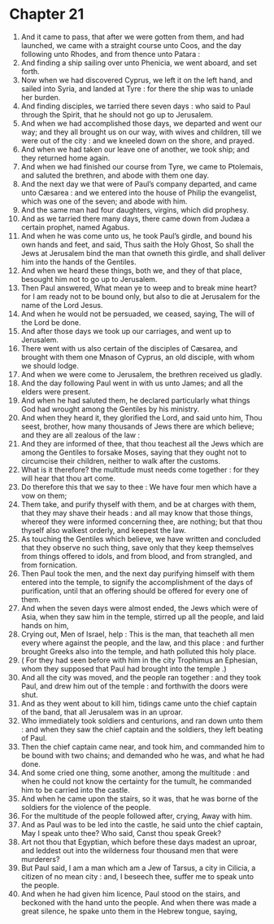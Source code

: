 # Chapter 21

1. And it came to pass, that after we were gotten from them, and had launched, we came with a straight course unto Coos, and the day following unto Rhodes, and from thence unto Patara :
2. And finding a ship sailing over unto Phenicia, we went aboard, and set forth.
3. Now when we had discovered Cyprus, we left it on the left hand, and sailed into Syria, and landed at Tyre : for there the ship was to unlade her burden.
4. And finding disciples, we tarried there seven days : who said to Paul through the Spirit, that he should not go up to Jerusalem.
5. And when we had accomplished those days, we departed and went our way; and they all brought us on our way, with wives and children, till we were out of the city : and we kneeled down on the shore, and prayed.
6. And when we had taken our leave one of another, we took ship; and they returned home again.
7. And when we had finished our course from Tyre, we came to Ptolemais, and saluted the brethren, and abode with them one day.
8. And the next day we that were of Paul’s company departed, and came unto Cæsarea : and we entered into the house of Philip the evangelist, which was one of the seven; and abode with him.
9. And the same man had four daughters, virgins, which did prophesy.
10. And as we tarried there many days, there came down from Judæa a certain prophet, named Agabus.
11. And when he was come unto us, he took Paul’s girdle, and bound his own hands and feet, and said, Thus saith the Holy Ghost, So shall the Jews at Jerusalem bind the man that owneth this girdle, and shall deliver him into the hands of the Gentiles.
12. And when we heard these things, both we, and they of that place, besought him not to go up to Jerusalem.
13. Then Paul answered, What mean ye to weep and to break mine heart? for I am ready not to be bound only, but also to die at Jerusalem for the name of the Lord Jesus.
14. And when he would not be persuaded, we ceased, saying, The will of the Lord be done.
15. And after those days we took up our carriages, and went up to Jerusalem.
16. There went with us also certain of the disciples of Cæsarea, and brought with them one Mnason of Cyprus, an old disciple, with whom we should lodge.
17. And when we were come to Jerusalem, the brethren received us gladly.
18. And the day following Paul went in with us unto James; and all the elders were present.
19. And when he had saluted them, he declared particularly what things God had wrought among the Gentiles by his ministry.
20. And when they heard it, they glorified the Lord, and said unto him, Thou seest, brother, how many thousands of Jews there are which believe; and they are all zealous of the law :
21. And they are informed of thee, that thou teachest all the Jews which are among the Gentiles to forsake Moses, saying that they ought not to circumcise their children, neither to walk after the customs.
22. What is it therefore? the multitude must needs come together : for they will hear that thou art come.
23. Do therefore this that we say to thee : We have four men which have a vow on them;
24. Them take, and purify thyself with them, and be at charges with them, that they may shave their heads : and all may know that those things, whereof they were informed concerning thee, are nothing; but that thou thyself also walkest orderly, and keepest the law.
25. As touching the Gentiles which believe, we have written and concluded that they observe no such thing, save only that they keep themselves from things offered to idols, and from blood, and from strangled, and from fornication.
26. Then Paul took the men, and the next day purifying himself with them entered into the temple, to signify the accomplishment of the days of purification, until that an offering should be offered for every one of them.
27. And when the seven days were almost ended, the Jews which were of Asia, when they saw him in the temple, stirred up all the people, and laid hands on him,
28. Crying out, Men of Israel, help : This is the man, that teacheth all men every where against the people, and the law, and this place : and further brought Greeks also into the temple, and hath polluted this holy place.
29. ( For they had seen before with him in the city Trophimus an Ephesian, whom they supposed that Paul had brought into the temple .)
30. And all the city was moved, and the people ran together : and they took Paul, and drew him out of the temple : and forthwith the doors were shut.
31. And as they went about to kill him, tidings came unto the chief captain of the band, that all Jerusalem was in an uproar.
32. Who immediately took soldiers and centurions, and ran down unto them : and when they saw the chief captain and the soldiers, they left beating of Paul.
33. Then the chief captain came near, and took him, and commanded him to be bound with two chains; and demanded who he was, and what he had done.
34. And some cried one thing, some another, among the multitude : and when he could not know the certainty for the tumult, he commanded him to be carried into the castle.
35. And when he came upon the stairs, so it was, that he was borne of the soldiers for the violence of the people.
36. For the multitude of the people followed after, crying, Away with him.
37. And as Paul was to be led into the castle, he said unto the chief captain, May I speak unto thee? Who said, Canst thou speak Greek?
38. Art not thou that Egyptian, which before these days madest an uproar, and leddest out into the wilderness four thousand men that were murderers?
39. But Paul said, I am a man which am a Jew of Tarsus, a city in Cilicia, a citizen of no mean city : and, I beseech thee, suffer me to speak unto the people.
40. And when he had given him licence, Paul stood on the stairs, and beckoned with the hand unto the people. And when there was made a great silence, he spake unto them in the Hebrew tongue, saying,

